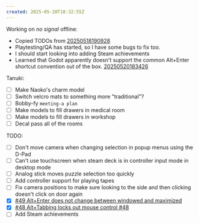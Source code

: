 ```yaml
---
created: 2025-05-20T18:32:55Z
---
```


Working on _no signal_ offline:
- Copied TODOs from [20250518190928](20250518190928.md)
- Playtesting/QA has started, so I have some bugs to fix too.
- I should start looking into adding Steam achievements
- Learned that Godot apparently doesn't support the common Alt+Enter shortcut convention out of the box. [20250520183426](20250520183426.md)

Tanuki:
- [ ] Make Naoko's charm model
- [ ] Switch velcro mats to something more "traditional"?
- [ ] Bobby-fy `meeting-a plan`
- [ ] Make models to fill drawers in medical room
- [ ] Make models to fill drawers in workshop
- [ ] Decal pass all of the rooms

TODO:
- [ ] Don't move camera when changing selection in popup menus using the D-Pad
- [ ] Can't use touchscreen when steam deck is in controller input mode in desktop mode
- [ ] Analog stick moves puzzle selection too quickly
- [ ] Add controller support for playing tapes
- [ ] Fix camera positions to make sure looking to the side and then clicking doesn't click on door again
- [x] [#49 Alt+Enter does not change between windowed and maximized](https://git.tsuki.games/exodrifter/lost-contact/issues/49)
- [x] [#48 Alt+Tabbing locks out mouse control #48](https://git.tsuki.games/exodrifter/lost-contact/issues/48)
- [ ] Add Steam achievements